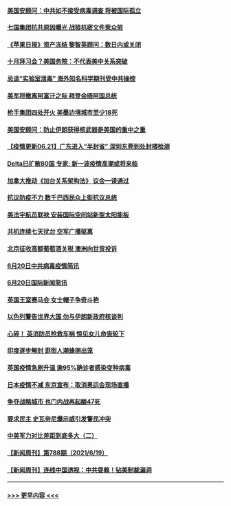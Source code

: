 #### [美国安顾问：中共如不接受病毒调查 将被国际孤立](../pages/prog202/a103147558.md?t=06211702) 
#### [七国集团抗共原因曝光 战狼机密文件惹众怒](../pages/prog202/a103147520.md?t=06211702) 
#### [《苹果日报》资产冻结 黎智英顾问：数日内或关闭](../pages/prog202/a103147495.md?t=06211702) 
#### [十月拜习会？美国务院：不代表美中关系突破](../pages/prog202/a103147293.md?t=06211702) 
#### [忌谈“实验室泄毒” 海外知名科学期刊受中共操控](../pages/prog202/a103147438.md?t=06211702) 
#### [美军将撤离阿富汗之际 拜登会晤阿国总统](../pages/prog202/a103147452.md?t=06211702) 
#### [枪手集团四处开火 美墨边境城市至少18死](../pages/prog202/a103147415.md?t=06211702) 
#### [美国安顾问：防止伊朗获得核武器是美国的重中之重](../pages/prog202/a103147414.md?t=06211702) 
#### [【疫情更新06.21】广东进入“半封省” 深圳东莞到处封楼检测](../pages/prog202/a103133785.md?t=06211702) 
#### [Delta已扩散80国 专家: 新一波疫情高潮或将来临](../pages/prog202/a103147313.md?t=06211702) 
#### [加拿大推动《加台关系架构法》 议会一读通过](../pages/prog202/a103147349.md?t=06211702) 
#### [抗议防疫不力 数千巴西民众上街抗议总统](../pages/prog202/a103147320.md?t=06211702) 
#### [美法宇航员联袂 安装国际空间站新型太阳能板](../pages/prog202/a103147314.md?t=06211702) 
#### [共机连续七天扰台 空军广播驱离](../pages/prog202/a103147298.md?t=06211702) 
#### [北京征收高额葡萄酒关税 澳洲向世贸投诉](../pages/prog202/a103147215.md?t=06211702) 
#### [6月20日中共病毒疫情简讯](../pages/prog202/a103147207.md?t=06211702) 
#### [6月20日国际新闻简讯](../pages/prog202/a103147199.md?t=06211702) 
#### [英国王室赛马会 女士帽子争奇斗艳](../pages/prog202/a103147177.md?t=06211702) 
#### [以色列警告世界大国 勿与伊朗新政府核谈判](../pages/prog202/a103147171.md?t=06211702) 
#### [心碎！ 英消防员抢救车祸 惊见女儿命丧轮下](../pages/prog202/a103147129.md?t=06211702) 
#### [印度逐步解封 逛街人潮蜂拥出笼](../pages/prog202/a103147123.md?t=06211702) 
#### [英国疫情急剧升温 逾95%确诊者感染变种病毒](../pages/prog202/a103147081.md?t=06211702) 
#### [日本疫情不减 东京宣布：取消奥运会现场直播](../pages/prog202/a103147074.md?t=06211702) 
#### [争夺战略城市 也门内战再起酿47死](../pages/prog202/a103147051.md?t=06211702) 
#### [要求民主 史瓦帝尼爆示威引发警民冲突](../pages/prog202/a103147032.md?t=06211702) 
#### [中美军力对比差距到底多大（二）](../pages/prog202/a103146947.md?t=06211702) 
#### [【新闻周刊】第788期（2021/6/19）](../pages/prog202/a103146917.md?t=06211702) 
#### [【新闻周刊】连线中国透视：中共耍赖！钻美制裁漏洞](../pages/prog202/a103146882.md?t=06211702) 

----
#### [ >>> 更早内容 <<< ](../indexes/prog202-earlier.md)
